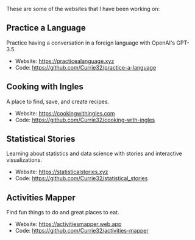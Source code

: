 These are some of the websites that I have been working on:

## Practice a Language

Practice having a conversation in a foreign language with OpenAI's GPT-3.5.

- Website: <a href=https://practicealanguage.xyz target="_blank">https://practicealanguage.xyz</a>
- Code:    <a href=https://github.com/Currie32/practice-a-language target="_blank">https://github.com/Currie32/practice-a-language</a>

## Cooking with Ingles

A place to find, save, and create recipes.

- Website: <a href=https://cookingwithingles.com target="_blank">https://cookingwithingles.com</a>
- Code:    <a href=https://github.com/Currie32/cooking-with-ingles target="_blank">https://github.com/Currie32/cooking-with-ingles</a>

## Statistical Stories

Learning about statistics and data science with stories and interactive visualizations.

- Website: <a href=https://statisticalstories.xyz target="_blank">https://statisticalstories.xyz</a>
- Code:    <a href=https://github.com/Currie32/statistical_stories target="_blank">https://github.com/Currie32/statistical_stories</a>

## Activities Mapper

Find fun things to do and great places to eat.

- Website: <a href=https://activities-in-london.web.app target="_blank">https://activitiesmapper.web.app</a>
- Code:    <a href=https://github.com/Currie32/activities-mapper target="_blank">https://github.com/Currie32/activities-mapper</a>
